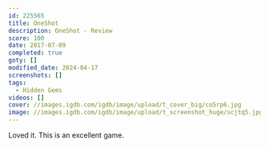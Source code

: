 ```yaml
---
id: 225565
title: OneShot
description: OneShot - Review
score: 100
date: 2017-07-09
completed: true
goty: []
modified_date: 2024-04-17
screenshots: []
tags:
  - Hidden Gems
videos: []
cover: //images.igdb.com/igdb/image/upload/t_cover_big/co5rp6.jpg
image: //images.igdb.com/igdb/image/upload/t_screenshot_huge/scjtq5.jpg
---
```

Loved it. This is an excellent game.